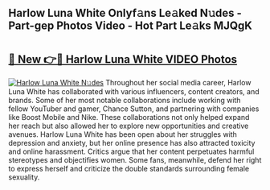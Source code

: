 ## Harlow Luna White Onlyf𝚊ns Le𝚊ked N𝚞des - Part-gep Photos Video - Hot Part Le𝚊ks MJQgK

# <h2><a href="http://ab78689.deff.icu/?id=Harlow+Luna+White">🔗 New 👉🔴 Harlow Luna White VIDEO Photos</a></h2>

[![Harlow Luna White N𝚞des](https://i.imgur.com/rIISA9y.gif)](http://ab78689.deff.icu/?id=Harlow+Luna+White)
Throughout her social media career, Harlow Luna White has collaborated with various influencers, content creators, and brands. Some of her most notable collaborations include working with fellow YouTuber and gamer, Chance Sutton, and partnering with companies like Boost Mobile and Nike. These collaborations not only helped expand her reach but also allowed her to explore new opportunities and creative avenues. Harlow Luna White has been open about her struggles with depression and anxiety, but her online presence has also attracted toxicity and online harassment. Critics argue that her content perpetuates harmful stereotypes and objectifies women. Some fans, meanwhile, defend her right to express herself and criticize the double standards surrounding female sexuality.
